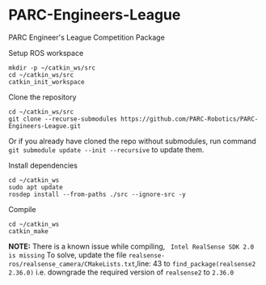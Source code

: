 # PARC-Engineers-League
PARC Engineer's League Competition Package


Setup ROS workspace
```
mkdir -p ~/catkin_ws/src
cd ~/catkin_ws/src
catkin_init_workspace
```

Clone the repository
```
cd ~/catkin_ws/src
git clone --recurse-submodules https://github.com/PARC-Robotics/PARC-Engineers-League.git
```
Or if you already have cloned the repo without submodules, run command `git submodule update --init --recursive` to update them.

Install dependencies
```
cd ~/catkin_ws
sudo apt update
rosdep install --from-paths ./src --ignore-src -y
```

Compile
```
cd ~/catkin_ws
catkin_make
```

**NOTE:** There is a known issue while compiling, ` Intel RealSense SDK 2.0 is missing`
To solve, update the file `realsense-ros/realsense_camera/CMakeLists.txt`,line: 43 to `find_package(realsense2 2.36.0)`
i.e. downgrade the required version of `realsense2` to `2.36.0`
